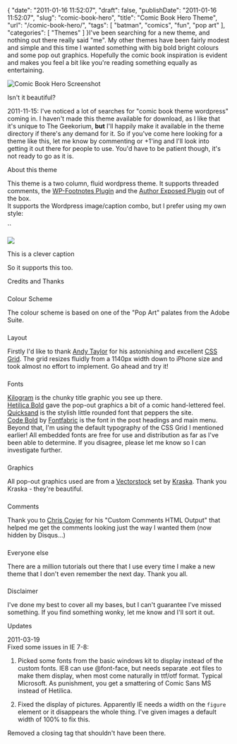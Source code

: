 {
    "date": "2011-01-16 11:52:07",
    "draft": false,
    "publishDate": "2011-01-16 11:52:07",
    "slug": "comic-book-hero",
    "title": "Comic Book Hero Theme",
    "url": "\/comic-book-hero\/",
    "tags": [
        "batman",
        "comics",
        "fun",
        "pop art"
    ],
    "categories": [
        "Themes"
    ]
}I've been searching for a new theme, and nothing out there really said
"me". My other themes have been fairly modest and simple and this time I
wanted something with big bold bright colours and some pop out graphics.
Hopefully the comic book inspiration is evident and makes you feel a bit
like you're reading something equally as entertaining.

![Comic Book Hero
Screenshot](//the.geekorium.com.au/wp-content/themes/comic-book-hero/screenshot.png)

Isn't it beautiful?

<span class="update">2011-11-15: I've noticed a lot of searches for
"comic book theme wordpress" coming in. I haven't made this theme
available for download, as I like that it's unique to The Geekorium,
**but** I'll happily make it available in the theme directory if there's
any demand for it. So if you've come here looking for a theme like this,
let me know by commenting or +1'ing and I'll look into getting it out
there for people to use. You'd have to be patient though, it's not ready
to go as it is.</span>

About this theme

This theme is a two column, fluid wordpress theme. It supports threaded
comments, the [WP-Footnotes
Plugin](http://wordpress.org/extend/plugins/wp-footnotes/) and the
[Author Exposed
Plugin](http://wordpress.org/extend/plugins/author-exposed/) out of the
box.\
It supports the Wordpress image/caption combo, but I prefer using my own
style:

``

![](//the.geekorium.com.au/wp-content/themes/comic-book-hero/screenshot.png)

This is a clever caption

So it supports this too.

Credits and Thanks

###

Colour Scheme

The colour scheme is based on one of the "Pop Art" palates from the
Adobe Suite.

###

Layout

Firstly I'd like to thank [Andy Taylor](http://www.andytlr.com/) for his
astonishing and excellent [CSS Grid](http://cssgrid.net). The grid
resizes fluidly from a 1140px width down to iPhone size and took almost
no effort to implement. Go ahead and try it!

###

Fonts

[Kilogram](http://www.kallegraphics.com/typographics/kilogram/) is the
chunky title graphic you see up there.\
[Hetilica Bold](http://diegoquintana.com/hetilica-bold/) gave the
pop-out graphics a bit of a comic hand-lettered feel.\
[Quicksand](http://www.andrewpaglinawan.com/) is the stylish little
rounded font that peppers the site.\
[Code Bold](http://fontfabric.com/code-free-font-3/) by
[Fontfabric](http://www.fontfabric.com/) is the font in the post
headings and main menu.\
Beyond that, I'm using the default typography of the CSS Grid I
mentioned earlier! All embedded fonts are free for use and distribution
as far as I've been able to determine. If you disagree, please let me
know so I can investigate further.

###

Graphics

All pop-out graphics used are from a
[Vectorstock](http://www.vectorstock.com/royalty-free-vector/148597-comic-speech-bubbles)
set by [Kraska](http://www.vectorstock.com/artist-profile/kraska). Thank
you Kraska - they're beautiful.

###

Comments

Thank you to [Chris
Coyier](http://digwp.com/2010/02/custom-comments-html-output/) for his
"Custom Comments HTML Output" that helped me get the comments looking
just the way I wanted them (now hidden by Disqus...)

###

Everyone else

There are a million tutorials out there that I use every time I make a
new theme that I don't even remember the next day. Thank you all.

###

Disclaimer

I've done my best to cover all my bases, but I can't guarantee I've
missed something. If you find something wonky, let me know and I'll sort
it out.

Updates

2011-03-19\
Fixed some issues in IE 7-8:

1.  Picked some fonts from the basic windows kit to display instead of
    the custom fonts. IE8 can use @font-face, but needs separate .eot
    files to make them display, when most come naturally in
    ttf/otf format. Typical Microsoft. As punishment, you get a
    smattering of Comic Sans MS instead of Hetilica.

2.  Fixed the display of pictures. Apparently IE needs a width on the
    `figure` element or it disappears the whole thing. I've given images
    a default width of 100% to fix this.

Removed a closing tag that shouldn't have been there.